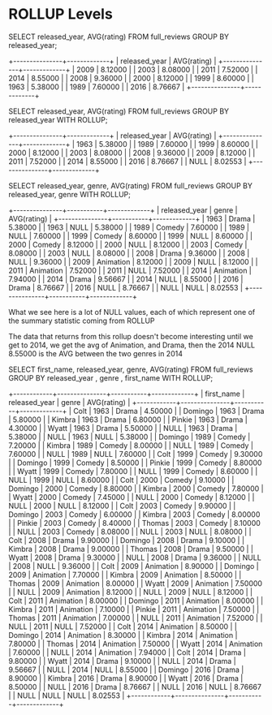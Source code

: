 # ROLLUP Levels 

SELECT released_year, AVG(rating) 
FROM full_reviews
GROUP BY released_year;

+---------------+-------------+
| released_year | AVG(rating) |
+---------------+-------------+
|          2009 |     8.12000 |
|          2003 |     8.08000 |
|          2011 |     7.52000 |
|          2014 |     8.55000 |
|          2008 |     9.36000 |
|          2000 |     8.12000 |
|          1999 |     8.60000 |
|          1963 |     5.38000 |
|          1989 |     7.60000 |
|          2016 |     8.76667 |
+---------------+-------------+


SELECT released_year, AVG(rating) 
FROM full_reviews
GROUP BY released_year WITH ROLLUP;

+---------------+-------------+
| released_year | AVG(rating) |
+---------------+-------------+
|          1963 |     5.38000 |
|          1989 |     7.60000 |
|          1999 |     8.60000 |
|          2000 |     8.12000 |
|          2003 |     8.08000 |
|          2008 |     9.36000 |
|          2009 |     8.12000 |
|          2011 |     7.52000 |
|          2014 |     8.55000 |
|          2016 |     8.76667 |
|          NULL |     8.02553 |
+---------------+-------------+

SELECT released_year, genre, AVG(rating) 
FROM full_reviews
GROUP BY released_year, genre WITH ROLLUP;

+---------------+-----------+-------------+
| released_year | genre     | AVG(rating) |
+---------------+-----------+-------------+
|          1963 | Drama     |     5.38000 |
|          1963 | NULL      |     5.38000 |
|          1989 | Comedy    |     7.60000 |
|          1989 | NULL      |     7.60000 |
|          1999 | Comedy    |     8.60000 |
|          1999 | NULL      |     8.60000 |
|          2000 | Comedy    |     8.12000 |
|          2000 | NULL      |     8.12000 |
|          2003 | Comedy    |     8.08000 |
|          2003 | NULL      |     8.08000 |
|          2008 | Drama     |     9.36000 |
|          2008 | NULL      |     9.36000 |
|          2009 | Animation |     8.12000 |
|          2009 | NULL      |     8.12000 |
|          2011 | Animation |     7.52000 |
|          2011 | NULL      |     7.52000 |
|          2014 | Animation |     7.94000 |
|          2014 | Drama     |     9.56667 |
|          2014 | NULL      |     8.55000 |
|          2016 | Drama     |     8.76667 |
|          2016 | NULL      |     8.76667 |
|          NULL | NULL      |     8.02553 |
+---------------+-----------+-------------+

What we see here is a lot of NULL values, each of which represent one of the summary statistic coming from ROLLUP

The data that returns from this rollup doesn't become interesting until we get to 2014, we get the avg of Animation, and Drama, then the 2014 NULL 8.55000 is the AVG between the two genres in 2014

SELECT 
    first_name, released_year, genre, AVG(rating)
FROM
    full_reviews
GROUP BY released_year , genre , first_name WITH ROLLUP;

+------------+---------------+-----------+-------------+
| first_name | released_year | genre     | AVG(rating) |
+------------+---------------+-----------+-------------+
| Colt       |          1963 | Drama     |     4.50000 |
| Domingo    |          1963 | Drama     |     5.80000 |
| Kimbra     |          1963 | Drama     |     6.80000 |
| Pinkie     |          1963 | Drama     |     4.30000 |
| Wyatt      |          1963 | Drama     |     5.50000 |
| NULL       |          1963 | Drama     |     5.38000 |
| NULL       |          1963 | NULL      |     5.38000 |
| Domingo    |          1989 | Comedy    |     7.20000 |
| Kimbra     |          1989 | Comedy    |     8.00000 |
| NULL       |          1989 | Comedy    |     7.60000 |
| NULL       |          1989 | NULL      |     7.60000 |
| Colt       |          1999 | Comedy    |     9.30000 |
| Domingo    |          1999 | Comedy    |     8.50000 |
| Pinkie     |          1999 | Comedy    |     8.80000 |
| Wyatt      |          1999 | Comedy    |     7.80000 |
| NULL       |          1999 | Comedy    |     8.60000 |
| NULL       |          1999 | NULL      |     8.60000 |
| Colt       |          2000 | Comedy    |     9.10000 |
| Domingo    |          2000 | Comedy    |     8.80000 |
| Kimbra     |          2000 | Comedy    |     7.80000 |
| Wyatt      |          2000 | Comedy    |     7.45000 |
| NULL       |          2000 | Comedy    |     8.12000 |
| NULL       |          2000 | NULL      |     8.12000 |
| Colt       |          2003 | Comedy    |     9.90000 |
| Domingo    |          2003 | Comedy    |     6.00000 |
| Kimbra     |          2003 | Comedy    |     8.00000 |
| Pinkie     |          2003 | Comedy    |     8.40000 |
| Thomas     |          2003 | Comedy    |     8.10000 |
| NULL       |          2003 | Comedy    |     8.08000 |
| NULL       |          2003 | NULL      |     8.08000 |
| Colt       |          2008 | Drama     |     9.90000 |
| Domingo    |          2008 | Drama     |     9.10000 |
| Kimbra     |          2008 | Drama     |     9.00000 |
| Thomas     |          2008 | Drama     |     9.50000 |
| Wyatt      |          2008 | Drama     |     9.30000 |
| NULL       |          2008 | Drama     |     9.36000 |
| NULL       |          2008 | NULL      |     9.36000 |
| Colt       |          2009 | Animation |     8.90000 |
| Domingo    |          2009 | Animation |     7.70000 |
| Kimbra     |          2009 | Animation |     8.50000 |
| Thomas     |          2009 | Animation |     8.00000 |
| Wyatt      |          2009 | Animation |     7.50000 |
| NULL       |          2009 | Animation |     8.12000 |
| NULL       |          2009 | NULL      |     8.12000 |
| Colt       |          2011 | Animation |     8.00000 |
| Domingo    |          2011 | Animation |     8.00000 |
| Kimbra     |          2011 | Animation |     7.10000 |
| Pinkie     |          2011 | Animation |     7.50000 |
| Thomas     |          2011 | Animation |     7.00000 |
| NULL       |          2011 | Animation |     7.52000 |
| NULL       |          2011 | NULL      |     7.52000 |
| Colt       |          2014 | Animation |     8.50000 |
| Domingo    |          2014 | Animation |     8.30000 |
| Kimbra     |          2014 | Animation |     7.80000 |
| Thomas     |          2014 | Animation |     7.50000 |
| Wyatt      |          2014 | Animation |     7.60000 |
| NULL       |          2014 | Animation |     7.94000 |
| Colt       |          2014 | Drama     |     9.80000 |
| Wyatt      |          2014 | Drama     |     9.10000 |
| NULL       |          2014 | Drama     |     9.56667 |
| NULL       |          2014 | NULL      |     8.55000 |
| Domingo    |          2016 | Drama     |     8.90000 |
| Kimbra     |          2016 | Drama     |     8.90000 |
| Wyatt      |          2016 | Drama     |     8.50000 |
| NULL       |          2016 | Drama     |     8.76667 |
| NULL       |          2016 | NULL      |     8.76667 |
| NULL       |          NULL | NULL      |     8.02553 |
+------------+---------------+-----------+-------------+

